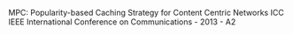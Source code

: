 MPC: Popularity-based Caching Strategy for Content Centric Networks
ICC IEEE International Conference on Communications - 2013 - A2 
